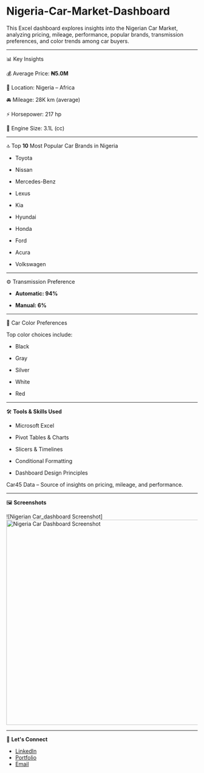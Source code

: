 # Nigeria-Car-Market-Dashboard

This Excel dashboard explores insights into the Nigerian Car Market, analyzing pricing, mileage, performance, popular brands, transmission preferences, and color trends among car buyers.



----
📊 Key Insights

💰 Average Price: **₦5.0M**

📍 Location: Nigeria – Africa

🚘 Mileage: 28K km (average)

⚡ Horsepower: 217 hp

🔧 Engine Size: 3.1L (cc)



----
🔝 Top **10** Most Popular Car Brands in Nigeria

* Toyota

* Nissan

* Mercedes-Benz

* Lexus

* Kia

* Hyundai

* Honda

* Ford

* Acura

* Volkswagen


----
⚙️ Transmission Preference

* **Automatic: 94%**

* **Manual: 6%**


----
🎨 Car Color Preferences

Top color choices include:

* Black

* Gray

* Silver

* White

* Red




----
🛠 **Tools & Skills Used**
* Microsoft Excel

* Pivot Tables & Charts

* Slicers & Timelines

* Conditional Formatting

* Dashboard Design Principles
  
Car45 Data – Source of insights on pricing, mileage, and performance.




---
🖼️ **Screenshots**

 ![Nigerian Car_dashboard Screenshot]<img width="1036" height="539" alt="Nigeria Car Dashboard Screenshot" src="https://github.com/user-attachments/assets/b9d316e3-15d9-48c4-9692-dfd73890a041" />






---
🤝 **Let's Connect**
* [LinkedIn](www.linkedin.com/in/emwindosa-osarenmwinda-52428a14a)
* [Portfolio](https://your-portfolio-link.com)
* [Email](osarenmwindame@gmail.com)

